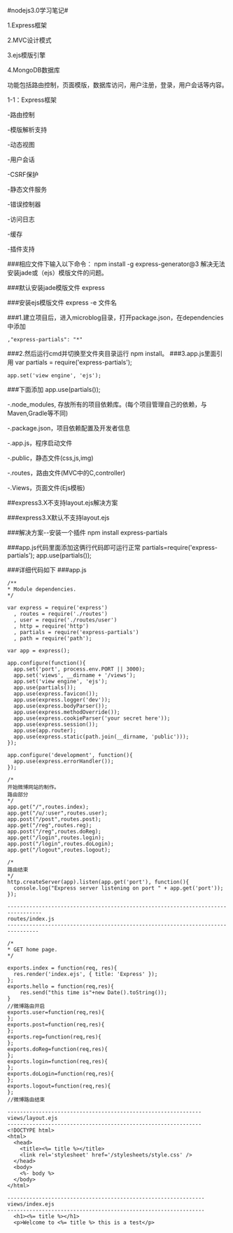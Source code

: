 #nodejs3.0学习笔记#

1.Express框架

2.MVC设计模式

3.ejs模版引擎

4.MongoDB数据库

功能包括路由控制，页面模版，数据库访问，用户注册，登录，用户会话等内容。


1-1：Express框架

-路由控制

-模版解析支持

-动态视图

-用户会话

-CSRF保护

-静态文件服务

-错误控制器

-访问日志

-缓存

-插件支持



###相应文件下输入以下命令：
    npm install -g express-generator@3
解决无法安装jade或（ejs）模版文件的问题。


###默认安装jade模版文件
	express

###安装ejs模版文件
	express -e 文件名

###1.建立项目后，进入microblog目录，打开package.json，在dependencies中添加


	,"express-partials": "*"
###2.然后运行cmd并切换至文件夹目录运行
	npm install。
###3.app.js里面引用
	var partials = require('express-partials');

	app.set('view engine', 'ejs');
###下面添加
	app.use(partials());


-.node_modules, 存放所有的项目依赖库。(每个项目管理自己的依赖，与Maven,Gradle等不同)

-.package.json，项目依赖配置及开发者信息

-.app.js，程序启动文件

-.public，静态文件(css,js,img)

-.routes，路由文件(MVC中的C,controller)

-.Views，页面文件(Ejs模板)


##express3.X不支持layout.ejs解决方案 

###express3.X默认不支持layout.ejs

###解决方案--安装一个插件
	npm install express-partials 

###app.js代码里面添加这俩行代码即可运行正常
	partials=require('express-partials');
	app.use(partials());

###详细代码如下
###app.js

	/**
	* Module dependencies.
	*/
	 
	var express = require('express')
	  , routes = require('./routes')
	  , user = require('./routes/user')
	  , http = require('http')
	  , partials = require('express-partials')
	  , path = require('path');
	 
	var app = express();
	 
	app.configure(function(){
	  app.set('port', process.env.PORT || 3000);
	  app.set('views', __dirname + '/views');
	  app.set('view engine', 'ejs');
	  app.use(partials());
	  app.use(express.favicon());
	  app.use(express.logger('dev'));
	  app.use(express.bodyParser());
	  app.use(express.methodOverride());
	  app.use(express.cookieParser('your secret here'));
	  app.use(express.session());
	  app.use(app.router);
	  app.use(express.static(path.join(__dirname, 'public')));
	});
	 
	app.configure('development', function(){
	  app.use(express.errorHandler());
	});

	/*
	开始微博网站的制作。
	路由部分
	*/
	app.get("/",routes.index);
	app.get("/u/:user",routes.user);
	app.post("/post",routes.post);
	app.get("/reg",routes.reg);
	app.post("/reg",routes.doReg);
	app.get("/login",routes.login);
	app.post("/login",routes.doLogin);
	app.get("/logout",routes.logout);
	
	/*
	路由结束
	*/
	http.createServer(app).listen(app.get('port'), function(){
	  console.log("Express server listening on port " + app.get('port'));
	});

	---------------------------------------------------------------------------------
	routes/index.js
	--------------------------------------------------------------------------------
	 
	/*
	* GET home page.
	*/
	 
	exports.index = function(req, res){
	  res.render('index.ejs', { title: 'Express' });
	};
	exports.hello = function(req,res){
	    res.send("this time is"+new Date().toString());
	}
	//微博路由开启
	exports.user=function(req,res){
	};
	exports.post=function(req,res){
	};
	exports.reg=function(req,res){
	};
	exports.doReg=function(req,res){
	};
	exports.login=function(req,res){
	};
	exports.doLogin=function(req,res){
	};
	exports.logout=function(req,res){
	};
	//微博路由结束

	--------------------------------------------------------------
	views/layout.ejs
	--------------------------------------------------------------
	<!DOCTYPE html>
	<html>
	  <head>
	    <title><%= title %></title>
	    <link rel='stylesheet' href='/stylesheets/style.css' />
	  </head>
	  <body>
	    <%- body %>
	  </body>
	</html>
	
	---------------------------------------------------------------
	views/index.ejs
	---------------------------------------------------------------
	  <h1><%= title %></h1>
	  <p>Welcome to <%= title %> this is a test</p>



